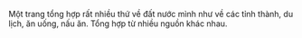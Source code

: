 Một trang tổng hợp rất nhiều thứ về đất nước mình như về các tỉnh thành, du lịch, ăn uống, nấu ăn. Tổng hợp từ nhiều nguồn khác nhau.

